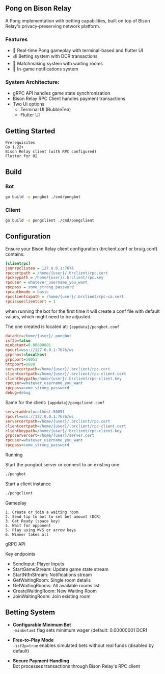 ## Pong on Bison Relay

A Pong implementation with betting capabilities, built on top of Bison Relay's privacy-preserving network platform.

### Features

 - 🏓 Real-time Pong gameplay with terminal-based and flutter UI
 - 💰 Betting system with DCR transactions
 - 🚦 Matchmaking system with waiting rooms
 - 🔔 In-game notifications system

### System Architecture:
- gRPC API handles game state synchronization
- Bison Relay RPC Client handles payment transactions
- Two UI options
  - Terminal UI (BubbleTea)
  - Flutter UI

## Getting Started

```
Prerequisites
Go 1.22+
Bison Relay client (with RPC configured)
Flutter for UI
```

## Build

### Bot
```bash
go build -o pongbot ./cmd/pongbot
```

### Client
```bash
go build -o pongclient ./cmd/pongclient
```

## Configuration

Ensure your Bison Relay client configuration (brclient.conf or bruig.conf) contains:
```ini
[clientrpc]
jsonrpclisten = 127.0.0.1:7676
rpccertpath = /home/{user}/.brclient/rpc.cert
rpckeypath = /home/{user}/.brclient/rpc.key
rpcuser = whatever_username_you_want
rpcpass = some_strong_password
rpcauthmode = basic
rpcclientcapath = /home/{user}/.brclient/rpc-ca.cert
rpcissueclientcert = 1
```

when running the bot for the first time it will create a conf file with default values, which might need to be adjusted.

The one created is located at: `{appdata}/pongbot.conf`

```ini
datadir=/home/{user}/.pongbot
isf2p=false
minbetamt=0.00000001
rpcurl=wss://127.0.0.1:7676/ws
grpchost=localhost
grpcport=50051
httpport=8888
servercertpath=/home/{user}/.brclient/rpc.cert
clientcertpath=/home/{user}/.brclient/rpc-client.cert
clientkeypath=/home/{user}/.brclient/rpc-client.key
rpcuser=whatever_username_you_want
rpcpass=some_strong_password
debug=debug
```

Same for the client: `{appdata}/pongclient.conf`

```ini
serveraddr=localhost:50051
rpcurl=wss://127.0.0.1:7676/ws
servercertpath=/home/{user}/.brclient/rpc.cert
clientcertpath=/home/{user}/.brclient/rpc-client.cert
clientkeypath=/home/{user}/.brclient/rpc-client.key
grpcservercert=/home/{user}/server.cert
rpcuser=whatever_username_you_want
rpcpass=some_strong_password
```

Running

Start the pongbot server or connect to an existing one.

```bash
./pongbot
```

Start a client instance

```bash
./pongclient
```

Gameplay

```
1. Create or join a waiting room
2. Send tip to bot to set bet amount (DCR)
3. Get Ready (space key)
4. Wait for opponent
5. Play using W/S or arrow keys
6. Winner takes all
```

gRPC API

Key endpoints

 - SendInput:          Player Inputs 
 - StartGameStream:    Update game state stream
 - StartNtfnStream:    Notifications stream
 - GetWaitingRoom:     Single room details
 - GetWaitingRooms:    All available rooms list
 - CreateWaitingRoom:  New Waiting Room
 - JoinWaitingRoom:    Join existing room


## Betting System

- **Configurable Minimum Bet**  
  `-minbetamt` flag sets minimum wager (default: 0.00000001 DCR)
  
- **Free-to-Play Mode**  
  `-isf2p=true` enables simulated bets without real funds (disabled by default)

- **Secure Payment Handling**  
  Bot processes transactions through Bison Relay's RPC client
